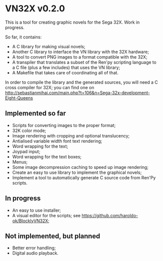 VN32X v0.2.0
============

This is a tool for creating graphic novels for the Sega 32X.
Work in progress.

So far, it contains:
* A C library for making visual novels;
* Another C library to interface the VN library with the 32X hardware;
* A tool to convert PNG images to a format compatible with the 32X;
* A transpiler that translates a subset of the Ren'py scripting language to a C file (plus a few includes) that uses the VN library;
* A Makefile that takes care of coordinating all of that.
 
In order to compile the library and the generated sources, you will need a C cross compiler for 32X; you can find one on http://sebastianmihai.com/main.php?t=106&n=Sega-32x-development-Eight-Queens

Implemented so far
------------------

* Scripts for converting images to the proper format;
* 32K color mode;
* Image rendering with cropping and optional translucency;
* Antialised variable width font text rendering;
* Word wrapping for the text;
* Joypad input;
* Word wrapping for the text boxes;
* Menus;
* Some image decompression caching to speed up image rendering;
* Create an easy to use library to implement the graphical novels;
* Implement a tool to automatically generate C source code from Ren'Py scripts.

In progress
-----------
* An easy to use installer;
* A visual editor for the scripts; see https://github.com/haroldo-ok/BlocklyVN32X;

Not implemented, but planned
----------------------------
* Better error handling;
* Digital audio playback.

